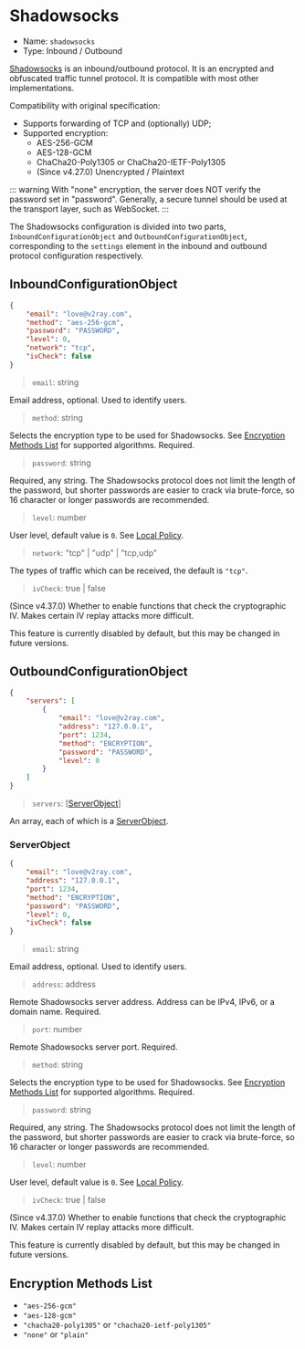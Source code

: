 # Shadowsocks

* Name: `shadowsocks`
* Type: Inbound / Outbound

[Shadowsocks](https://zh.wikipedia.org/wiki/Shadowsocks) is an inbound/outbound protocol. It is an encrypted and obfuscated traffic tunnel protocol. It is compatible with most other implementations.

Compatibility with original specification:

* Supports forwarding of TCP and (optionally) UDP;
* Supported encryption:
  * AES-256-GCM
  * AES-128-GCM
  * ChaCha20-Poly1305 or ChaCha20-IETF-Poly1305
  * (Since v4.27.0) Unencrypted / Plaintext

::: warning
With "none" encryption, the server does NOT verify the password set in "password". Generally, a secure tunnel should be used at the transport layer, such as WebSocket.
:::

The Shadowsocks configuration is divided into two parts, `InboundConfigurationObject` and `OutboundConfigurationObject`, corresponding to the `settings` element in the inbound and outbound protocol configuration respectively.

## InboundConfigurationObject

```json
{
    "email": "love@v2ray.com",
    "method": "aes-256-gcm",
    "password": "PASSWORD",
    "level": 0,
    "network": "tcp",
    "ivCheck": false
}
```

> `email`: string

Email address, optional. Used to identify users.

> `method`: string

Selects the encryption type to be used for Shadowsocks. See [Encryption Methods List](#Encryption-Methods-List) for supported algorithms. Required.

> `password`: string

Required, any string. The Shadowsocks protocol does not limit the length of the password, but shorter passwords are easier to crack via brute-force, so 16 character or longer passwords are recommended.

> `level`: number

User level, default value is `0`. See [Local Policy](../policy.md).

> `network`: "tcp" | "udp" | "tcp,udp"

The types of traffic which can be received, the default is `"tcp"`.

> `ivCheck`: true | false

(Since v4.37.0) Whether to enable functions that check the cryptographic IV. Makes certain IV replay attacks more difficult.

This feature is currently disabled by default, but this may be changed in future versions.

## OutboundConfigurationObject

```json
{
    "servers": [
        {
            "email": "love@v2ray.com",
            "address": "127.0.0.1",
            "port": 1234,
            "method": "ENCRYPTION",
            "password": "PASSWORD",
            "level": 0
        }
    ]
}
```

> `servers`: \[[ServerObject](#serverobject)\]

An array, each of which is a [ServerObject](#ServerObject).

### ServerObject

```json
{
    "email": "love@v2ray.com",
    "address": "127.0.0.1",
    "port": 1234,
    "method": "ENCRYPTION",
    "password": "PASSWORD",
    "level": 0,
    "ivCheck": false
}
```

> `email`: string

Email address, optional. Used to identify users.

> `address`: address

Remote Shadowsocks server address. Address can be IPv4, IPv6, or a domain name. Required.

> `port`: number

Remote Shadowsocks server port. Required.

> `method`: string

Selects the encryption type to be used for Shadowsocks. See [Encryption Methods List](#Encryption-Methods-List) for supported algorithms. Required.

> `password`: string

Required, any string. The Shadowsocks protocol does not limit the length of the password, but shorter passwords are easier to crack via brute-force, so 16 character or longer passwords are recommended.

> `level`: number

User level, default value is `0`. See [Local Policy](../policy.md).

> `ivCheck`: true | false

(Since v4.37.0) Whether to enable functions that check the cryptographic IV. Makes certain IV replay attacks more difficult.

This feature is currently disabled by default, but this may be changed in future versions.

## Encryption Methods List

* `"aes-256-gcm"`
* `"aes-128-gcm"`
* `"chacha20-poly1305"` or `"chacha20-ietf-poly1305"`
* `"none"` or `"plain"`
